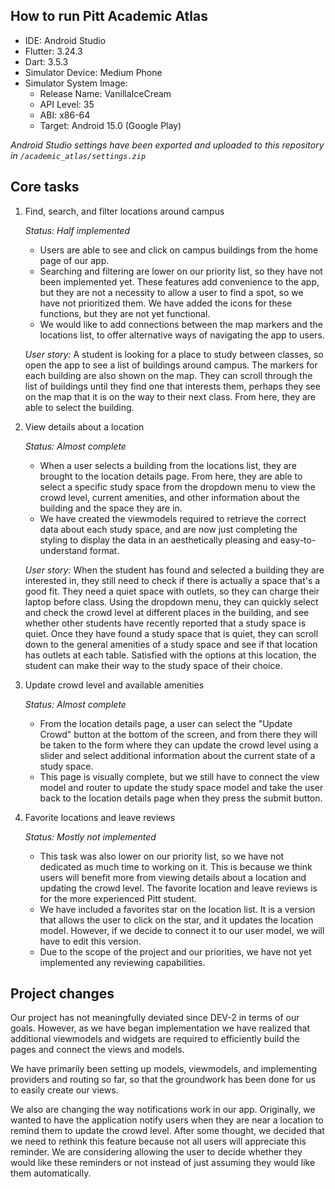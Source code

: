 ## How to run Pitt Academic Atlas
* IDE: Android Studio
* Flutter: 3.24.3
* Dart: 3.5.3
* Simulator Device: Medium Phone
* Simulator System Image:
  * Release Name: VanillaIceCream
  * API Level: 35
  * ABI: x86-64
  * Target: Android 15.0 (Google Play)

*Android Studio settings have been exported and uploaded to this repository in `/academic_atlas/settings.zip`*

## Core tasks
1. Find, search, and filter locations around campus

   *Status: Half implemented*
    * Users are able to see and click on campus buildings from the home page of our app.
    * Searching and filtering are lower on our priority list, so they have not been implemented yet. These features add convenience to the app, but they are not a necessity to allow a user to find a spot, so we have not prioritized them. We have added the icons for these functions, but they are not yet functional. 
    * We would like to add connections between the map markers and the locations list, to offer alternative ways of navigating the app to users.

   *User story:* A student is looking for a place to study between classes, so open the app to see a list of buildings around campus. The markers for each building are also shown on the map. They can scroll through the list of buildings until they find one that interests them, perhaps they see on the map that it is on the way to their next class. From here, they are able to select the building.  

3. View details about a location

   *Status: Almost complete*
    * When a user selects a building from the locations list, they are brought to the location details page. From here, they are able to select a specific study space from the dropdown menu to view the crowd level, current amenities, and other information about the building and the space they are in.
    * We have created the viewmodels required to retrieve the correct data about each study space, and are now just completing the styling to display the data in an aesthetically pleasing and easy-to-understand format. 

   *User story:* When the student has found and selected a building they are interested in, they still need to check if there is actually a space that's a good fit. They need a quiet space with outlets, so they can charge their laptop before class. Using the dropdown menu, they can quickly select and check the crowd level at different places in the building, and see whether other students have recently reported that a study space is quiet. Once they have found a study space that is quiet, they can scroll down to the general amenities of a study space and see if that location has outlets at each table. Satisfied with the options at this location, the student can make their way to the study space of their choice. 
    
4. Update crowd level and available amenities

   *Status: Almost complete*  
    * From the location details page, a user can select the "Update Crowd" button at the bottom of the screen, and from there they will be taken to the form where they can update the crowd level using a slider and select additional information about the current state of a study space.
    * This page is visually complete, but we still have to connect the view model and router to update the study space model and take the user back to the location details page when they press the submit button. 


5. Favorite locations and leave reviews

   *Status: Mostly not implemented*  
    * This task was also lower on our priority list, so we have not dedicated as much time to working on it. This is because we think users will benefit more from viewing details about a location and updating the crowd level. The favorite location and leave reviews is for the more experienced Pitt student.
    * We have included a favorites star on the location list. It is a version that allows the user to click on the star, and it updates the location model. However, if we decide to connect it to our user model, we will have to edit this version. 
    * Due to the scope of the project and our priorities, we have not yet implemented any reviewing capabilities. 

## Project changes
Our project has not meaningfully deviated since DEV-2 in terms of our goals. However, as we have began implementation we have realized that additional viewmodels and widgets are required to efficiently build the pages and connect the views and models. 

We have primarily been setting up models, viewmodels, and implementing providers and routing so far, so that the groundwork has been done for us to easily create our views. 

We also are changing the way notifications work in our app. Originally, we wanted to have the application notify users when they are near a location to remind them to update the crowd level. After some thought, we decided that we need to rethink this feature because not all users will appreciate this reminder. We are considering allowing the user to decide whether they would like these reminders or not instead of just assuming they would like them automatically. 

